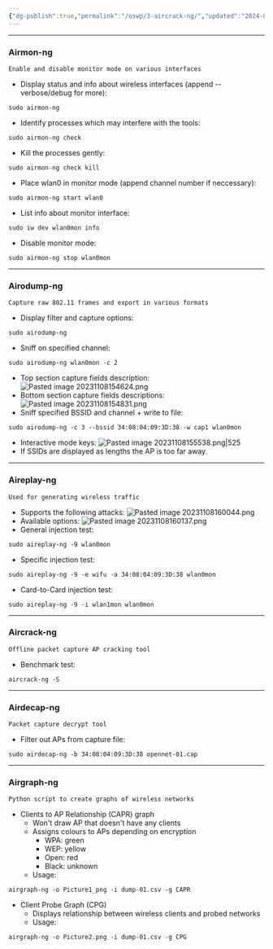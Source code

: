 ```yaml
---
{"dg-publish":true,"permalink":"/oswp/3-aircrack-ng/","updated":"2024-01-05T11:37:17.336+01:00"}
---
```


-------------------------
### Airmon-ng
	Enable and disable monitor mode on various interfaces
- Display status and info about wireless interfaces (append --verbose/debug for more):
```
sudo airmon-ng
```
- Identify processes which may interfere with the tools:
```
sudo airmon-ng check
```
- Kill the processes gently:
```
sudo airmon-ng check kill
```
- Place wlan0 in monitor mode (append channel number if neccessary):
```
sudo airmon-ng start wlan0
```
- List info about monitor interface:
```
sudo iw dev wlan0mon info
```
- Disable monitor mode:
```
sudo airmon-ng stop wlan0mon
```

--------
### Airodump-ng
	Capture raw 802.11 frames and export in various formats
- Display filter and capture options:
```
sudo airodump-ng
```
- Sniff on specified channel:
```
sudo airodump-ng wlan0mon -c 2
```
- Top section capture fields description:
![Pasted image 20231108154624.png](/img/user/IMAGES/Pasted%20image%2020231108154624.png)
- Bottom section capture fields descriptions:
![Pasted image 20231108154831.png](/img/user/IMAGES/Pasted%20image%2020231108154831.png)
- Sniff specified BSSID and channel + write to file:
```
sudo airodump-ng -c 3 --bssid 34:08:04:09:3D:38 -w cap1 wlan0mon
```
- Interactive mode keys:
 ![Pasted image 20231108155538.png|525](/img/user/IMAGES/Pasted%20image%2020231108155538.png)
- If SSIDs are displayed as lengths the AP is too far away.

------
### Aireplay-ng
	Used for generating wireless traffic
- Supports the following attacks:
  ![Pasted image 20231108160044.png](/img/user/IMAGES/Pasted%20image%2020231108160044.png)
- Available options:
  ![Pasted image 20231108160137.png](/img/user/IMAGES/Pasted%20image%2020231108160137.png)
- General injection test:
```
sudo aireplay-ng -9 wlan0mon
```
- Specific injection test:
```
sudo aireplay-ng -9 -e wifu -a 34:08:04:09:3D:38 wlan0mon
```
- Card-to-Card injection test:
```
sudo aireplay-ng -9 -i wlan1mon wlan0mon
```

----------
### Aircrack-ng
	Offline packet capture AP cracking tool
- Benchmark test:
```
aircrack-ng -S  
```


----
### Airdecap-ng
	Packet capture decrypt tool
- Filter out APs from capture file:
```
sudo airdecap-ng -b 34:08:04:09:3D:38 opennet-01.cap
```


------
### Airgraph-ng
	Python script to create graphs of wireless networks
- Clients to AP Relationship (CAPR) graph
	- Won't draw AP that doesn't have any clients
	- Assigns colours to APs depending on encryption
		- WPA: green
		- WEP: yellow
		- Open: red
		- Black: unknown
	- Usage:
```
airgraph-ng -o Picture1_png -i dump-01.csv -g CAPR
```
- Client Probe Graph (CPG)
	- Displays relationship between wireless clients and probed networks
	- Usage:
```
airgraph-ng -o Picture2.png -i dump-01.csv -g CPG
```